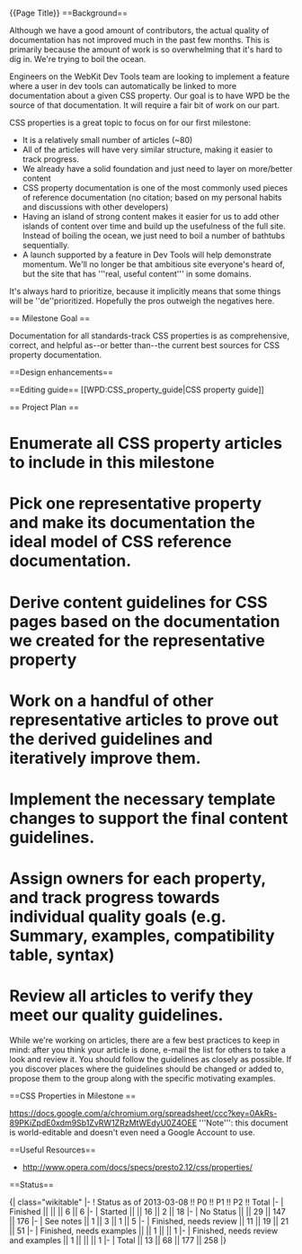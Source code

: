 {{Page Title}}
==Background==

Although we have a good amount of contributors, the actual quality of documentation has not improved much in the past few months. This is primarily because the amount of work is so overwhelming that it's hard to dig in. We're trying to boil the ocean.

Engineers on the WebKit Dev Tools team are looking to implement a feature where a user in dev tools can automatically be linked to more documentation about a given CSS property. Our goal is to have WPD be the source of that documentation. It will require a fair bit of work on our part.

CSS properties is a great topic to focus on for our first milestone:
* It is a relatively small number of articles (~80)
* All of the articles will have very similar structure, making it easier to track progress.
* We already have a solid foundation and just need to layer on more/better content
* CSS property documentation is one of the most commonly used pieces of reference documentation (no citation; based on my personal habits and discussions with other developers)
* Having an island of strong content makes it easier for us to add other islands of content over time and build up the usefulness of the full site. Instead of boiling the ocean, we just need to boil a number of bathtubs sequentially.
* A launch supported by a feature in Dev Tools will help demonstrate momentum. We'll no longer be that ambitious site everyone's heard of, but the site that has '''real, useful content''' in some domains.

It's always hard to prioritize, because it implicitly means that some things will be ''de''prioritized. Hopefully the pros outweigh the negatives here.

== Milestone Goal ==

Documentation for all standards-track CSS properties is as comprehensive, correct, and helpful as--or better than--the current best sources for CSS property documentation.

==Design enhancements==
<subpages/>

==Editing guide==
[[WPD:CSS_property_guide|CSS property guide]]

== Project Plan ==
# Enumerate all CSS property articles to include in this milestone
# Pick one representative property and make its documentation the ideal model of CSS reference documentation.
# Derive content guidelines for CSS pages based on the documentation we created for the representative property
# Work on a handful of other representative articles to prove out the derived guidelines and iteratively improve them.
# Implement the necessary template changes to support the final content guidelines.
# Assign owners for each property, and track progress towards individual quality goals (e.g. Summary, examples, compatibility table, syntax)
# Review all articles to verify they meet our quality guidelines.

While we're working on articles, there are a few best practices to keep in mind: after you think your article is done, e-mail the list for others to take a look and review it. You should follow the guidelines as closely as possible. If you discover places where the guidelines should be changed or added to, propose them to the group along with the specific motivating examples.

==CSS Properties in Milestone ==

https://docs.google.com/a/chromium.org/spreadsheet/ccc?key=0AkRs-89PKiZpdE0xdm9Sb1ZvRW1ZRzMtWEdyU0Z4OEE '''Note''': this document is world-editable and doesn't even need a Google Account to use.

==Useful Resources==
* http://www.opera.com/docs/specs/presto2.12/css/properties/

==Status==

{| class="wikitable"
|-
! Status as of 2013-03-08 !! P0 !! P1 !! P2 !! Total
|-
| Finished ||  ||  ||  6 || 6
|-
| Started ||  || 16 || 2 || 18
|-
| No Status ||  || 29 || 147 || 176
|-
| See notes || 1 || 3 || 1 || 5
|-
| Finished, needs review || 11 || 19 || 21 || 51
|-
| Finished, needs examples ||  || 1 ||  || 1
|-
| Finished, needs review  and examples || 1 || ||  ||  1
|-
| Total || 13 || 68 || 177 || 258
|}
